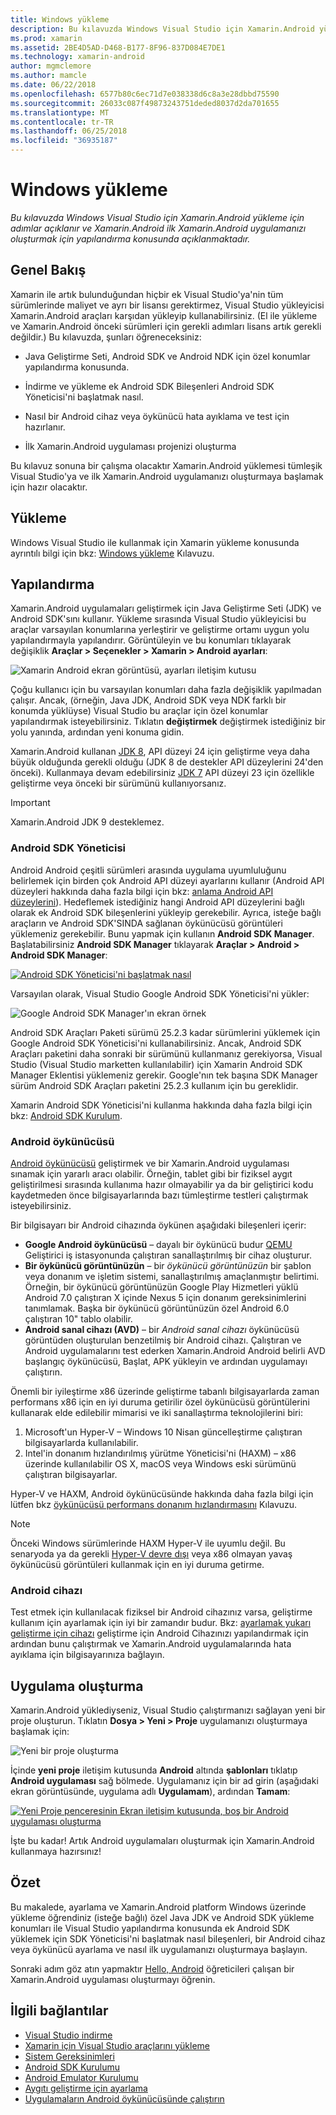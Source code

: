 ```yaml
---
title: Windows yükleme
description: Bu kılavuzda Windows Visual Studio için Xamarin.Android yükleme için adımlar açıklanır ve Xamarin.Android ilk Xamarin.Android uygulamanızı oluşturmak için yapılandırma konusunda açıklanmaktadır.
ms.prod: xamarin
ms.assetid: 2BE4D5AD-D468-B177-8F96-837D084E7DE1
ms.technology: xamarin-android
author: mgmclemore
ms.author: mamcle
ms.date: 06/22/2018
ms.openlocfilehash: 6577b80c6ec71d7e038338d6c8a3e28dbbd75590
ms.sourcegitcommit: 26033c087f49873243751deded8037d2da701655
ms.translationtype: MT
ms.contentlocale: tr-TR
ms.lasthandoff: 06/25/2018
ms.locfileid: "36935187"
---
```

# <a name="windows-installation"></a>Windows yükleme

_Bu kılavuzda Windows Visual Studio için Xamarin.Android yükleme için adımlar açıklanır ve Xamarin.Android ilk Xamarin.Android uygulamanızı oluşturmak için yapılandırma konusunda açıklanmaktadır._


## <a name="overview"></a>Genel Bakış

Xamarin ile artık bulunduğundan hiçbir ek Visual Studio'ya'nin tüm sürümlerinde maliyet ve ayrı bir lisansı gerektirmez, Visual Studio yükleyicisi Xamarin.Android araçları karşıdan yükleyip kullanabilirsiniz.
(El ile yükleme ve Xamarin.Android önceki sürümleri için gerekli adımları lisans artık gerekli değildir.) Bu kılavuzda, şunları öğreneceksiniz:

-   Java Geliştirme Seti, Android SDK ve Android NDK için özel konumlar yapılandırma konusunda.

-   İndirme ve yükleme ek Android SDK Bileşenleri Android SDK Yöneticisi'ni başlatmak nasıl.

-   Nasıl bir Android cihaz veya öykünücü hata ayıklama ve test için hazırlanır.

-   İlk Xamarin.Android uygulaması projenizi oluşturma

Bu kılavuz sonuna bir çalışma olacaktır Xamarin.Android yüklemesi tümleşik Visual Studio'ya ve ilk Xamarin.Android uygulamanızı oluşturmaya başlamak için hazır olacaktır.

## <a name="installation"></a>Yükleme

Windows Visual Studio ile kullanmak için Xamarin yükleme konusunda ayrıntılı bilgi için bkz: [Windows yükleme](~/cross-platform/get-started/installation/windows.md) Kılavuzu.


## <a name="configuration"></a>Yapılandırma

Xamarin.Android uygulamaları geliştirmek için Java Geliştirme Seti (JDK) ve Android SDK'sını kullanır. Yükleme sırasında Visual Studio yükleyicisi bu araçlar varsayılan konumlarına yerleştirir ve geliştirme ortamı uygun yolu yapılandırmayla yapılandırır. Görüntüleyin ve bu konumları tıklayarak değişiklik **Araçlar > Seçenekler > Xamarin > Android ayarları**:

![Xamarin Android ekran görüntüsü, ayarları iletişim kutusu](windows-images/07-settings.png)

Çoğu kullanıcı için bu varsayılan konumları daha fazla değişiklik yapılmadan çalışır. Ancak, (örneğin, Java JDK, Android SDK veya NDK farklı bir konumda yüklüyse) Visual Studio bu araçlar için özel konumlar yapılandırmak isteyebilirsiniz. Tıklatın **değiştirmek** değiştirmek istediğiniz bir yolu yanında, ardından yeni konuma gidin.

Xamarin.Android kullanan [JDK 8](http://www.oracle.com/technetwork/java/javase/downloads/jdk8-downloads-2133151.html), API düzeyi 24 için geliştirme veya daha büyük olduğunda gerekli olduğu (JDK 8 de destekler API düzeylerini 24'den önceki). Kullanmaya devam edebilirsiniz [JDK 7](http://www.oracle.com/technetwork/java/javase/downloads/jdk7-downloads-1880260.html) API düzeyi 23 için özellikle geliştirme veya önceki bir sürümünü kullanıyorsanız.

> [!IMPORTANT]
> Xamarin.Android JDK 9 desteklemez.


### <a name="android-sdk-manager"></a>Android SDK Yöneticisi

Android Android çeşitli sürümleri arasında uygulama uyumluluğunu belirlemek için birden çok Android API düzeyi ayarlarını kullanır (Android API düzeyleri hakkında daha fazla bilgi için bkz: [anlama Android API düzeylerini](~/android/app-fundamentals/android-api-levels.md)).
Hedeflemek istediğiniz hangi Android API düzeylerini bağlı olarak ek Android SDK bileşenlerini yükleyip gerekebilir. Ayrıca, isteğe bağlı araçların ve Android SDK'SINDA sağlanan öykünücüsü görüntüleri yüklemeniz gerekebilir. Bunu yapmak için kullanın **Android SDK Manager**. Başlatabilirsiniz **Android SDK Manager** tıklayarak **Araçlar > Android > Android SDK Manager**:

[![Android SDK Yöneticisi'ni başlatmak nasıl](windows-images/08-sdk-manager-sml.png)](windows-images/08-sdk-manager.png#lightbox)

Varsayılan olarak, Visual Studio Google Android SDK Yöneticisi'ni yükler:

![Google Android SDK Manager'ın ekran örnek](windows-images/09-google-sdk-manager.png)

Android SDK Araçları Paketi sürümü 25.2.3 kadar sürümlerini yüklemek için Google Android SDK Yöneticisi'ni kullanabilirsiniz. Ancak, Android SDK Araçları paketini daha sonraki bir sürümünü kullanmanız gerekiyorsa, Visual Studio (Visual Studio marketten kullanılabilir) için Xamarin Android SDK Manager Eklentisi yüklemeniz gerekir. Google'nın tek başına SDK Manager sürüm Android SDK Araçları paketini 25.2.3 kullanım için bu gereklidir. 

Xamarin Android SDK Yöneticisi'ni kullanma hakkında daha fazla bilgi için bkz: [Android SDK Kurulum](~/android/get-started/installation/android-sdk.md).

### <a name="android-emulator"></a>Android öykünücüsü

[Android öykünücüsü](https://developer.android.com/studio/run/emulator) geliştirmek ve bir Xamarin.Android uygulaması sınamak için yararlı aracı olabilir. Örneğin, tablet gibi bir fiziksel aygıt geliştirilmesi sırasında kullanıma hazır olmayabilir ya da bir geliştirici kodu kaydetmeden önce bilgisayarlarında bazı tümleştirme testleri çalıştırmak isteyebilirsiniz.

Bir bilgisayarı bir Android cihazında öykünen aşağıdaki bileşenleri içerir:

* **Google Android öykünücüsü** &ndash; dayalı bir öykünücü budur [QEMU](https://www.qemu.org/) Geliştirici iş istasyonunda çalıştıran sanallaştırılmış bir cihaz oluşturur.
* **Bir öykünücü görüntünüzün** &ndash; bir _öykünücü görüntünüzün_ bir şablon veya donanım ve işletim sistemi, sanallaştırılmış amaçlanmıştır belirtimi. Örneğin, bir öykünücü görüntünüzün Google Play Hizmetleri yüklü Android 7.0 çalıştıran X içinde Nexus 5 için donanım gereksinimlerini tanımlamak. Başka bir öykünücü görüntünüzün özel Android 6.0 çalıştıran 10" tablo olabilir.
* **Android sanal cihazı (AVD)** &ndash; bir _Android sanal cihazı_ öykünücüsü görüntüden oluşturulan benzetilmiş bir Android cihazı. Çalıştıran ve Android uygulamalarını test ederken Xamarin.Android Android belirli AVD başlangıç öykünücüsü, Başlat, APK yükleyin ve ardından uygulamayı çalıştırın.

Önemli bir iyileştirme x86 üzerinde geliştirme tabanlı bilgisayarlarda zaman performans x86 için en iyi duruma getirilir özel öykünücüsü görüntülerini kullanarak elde edilebilir mimarisi ve iki sanallaştırma teknolojilerini biri:

1. Microsoft'un Hyper-V &ndash; Windows 10 Nisan güncelleştirme çalıştıran bilgisayarlarda kullanılabilir.
2. Intel'in donanım hızlandırılmış yürütme Yöneticisi'ni (HAXM) &ndash; x86 üzerinde kullanılabilir OS X, macOS veya Windows eski sürümünü çalıştıran bilgisayarlar.

Hyper-V ve HAXM, Android öykünücüsünde hakkında daha fazla bilgi için lütfen bkz [öykünücüsü performans donanım hızlandırmasını](~/android/get-started/installation/android-emulator/hardware-acceleration.md) Kılavuzu.

> [!NOTE]
> Önceki Windows sürümlerinde HAXM Hyper-V ile uyumlu değil. Bu senaryoda ya da gerekli [Hyper-V devre dışı](~/android/get-started/installation/android-emulator/troubleshooting.md#disable-hyperv) veya x86 olmayan yavaş öykünücüsü görüntüleri kullanmak için en iyi duruma getirme.


<a name="device" />

### <a name="android-device"></a>Android cihazı

Test etmek için kullanılacak fiziksel bir Android cihazınız varsa, geliştirme kullanım için ayarlamak için iyi bir zamandır budur. Bkz: [ayarlamak yukarı geliştirme için cihazı](~/android/get-started/installation/set-up-device-for-development.md) geliştirme için Android Cihazınızı yapılandırmak için ardından bunu çalıştırmak ve Xamarin.Android uygulamalarında hata ayıklama için bilgisayarınıza bağlayın.


## <a name="create-an-application"></a>Uygulama oluşturma

Xamarin.Android yüklediyseniz, Visual Studio çalıştırmanızı sağlayan yeni bir proje oluşturun. Tıklatın **Dosya > Yeni > Proje** uygulamanızı oluşturmaya başlamak için:

![Yeni bir proje oluşturma](windows-images/10-new-project.png)

İçinde **yeni proje** iletişim kutusunda **Android** altında **şablonları** tıklatıp **Android uygulaması** sağ bölmede. Uygulamanız için bir ad girin (aşağıdaki ekran görüntüsünde, uygulama adlı **Uygulamam**), ardından **Tamam**:

[![Yeni Proje penceresinin Ekran iletişim kutusunda, boş bir Android uygulaması oluşturma](windows-images/11-first-app-sml.w157.png)](windows-images/11-first-app.w157.png#lightbox)

İşte bu kadar! Artık Android uygulamaları oluşturmak için Xamarin.Android kullanmaya hazırsınız!


## <a name="summary"></a>Özet

Bu makalede, ayarlama ve Xamarin.Android platform Windows üzerinde yükleme öğrendiniz (isteğe bağlı) özel Java JDK ve Android SDK yükleme konumları ile Visual Studio yapılandırma konusunda ek Android SDK yüklemek için SDK Yöneticisi'ni başlatmak nasıl bileşenleri, bir Android cihaz veya öykünücü ayarlama ve nasıl ilk uygulamanızı oluşturmaya başlayın.

Sonraki adım göz atın yapmaktır [Hello, Android](~/android/get-started/hello-android/index.md) öğreticileri çalışan bir Xamarin.Android uygulaması oluşturmayı öğrenin.


## <a name="related-links"></a>İlgili bağlantılar

- [Visual Studio indirme](https://www.visualstudio.com/vs/)
- [Xamarin için Visual Studio araçlarını yükleme](~/cross-platform/get-started/installation/windows.md)
- [Sistem Gereksinimleri](~/cross-platform/get-started/requirements.md)
- [Android SDK Kurulumu](~/android/get-started/installation/android-sdk.md)
- [Android Emulator Kurulumu](~/android/get-started/installation/android-emulator/index.md)
- [Aygıtı geliştirme için ayarlama](~/android/get-started/installation/set-up-device-for-development.md)
- [Uygulamaların Android öykünücüsünde çalıştırın](https://developer.android.com/studio/run/emulator#Requirements)
